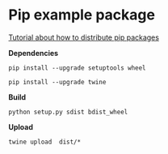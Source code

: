 # Pip example package

[Tutorial about how to distribute pip packages](https://packaging.python.org/tutorials/packaging-projects/)

**Dependencies**

`pip install --upgrade setuptools wheel`

`pip install --upgrade twine`

**Build**

`python setup.py sdist bdist_wheel`

**Upload**

`twine upload  dist/*`
